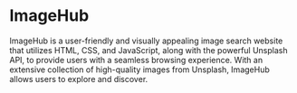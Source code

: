 # ImageHub
ImageHub is a user-friendly and visually appealing image search website that utilizes HTML, CSS, and JavaScript, along with the powerful Unsplash API, to provide users with a seamless browsing experience. With an extensive collection of high-quality images from Unsplash, ImageHub allows users to explore and discover.
